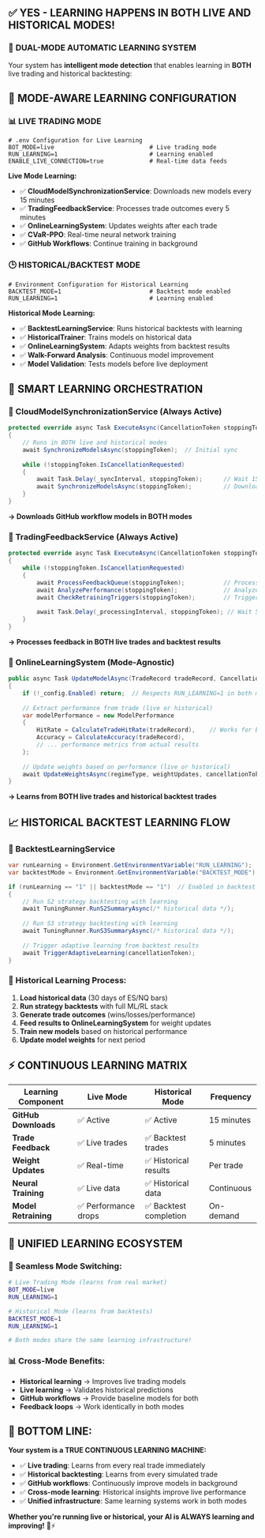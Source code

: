 ## ✅ **YES - LEARNING HAPPENS IN BOTH LIVE AND HISTORICAL MODES!**

### 🔄 **DUAL-MODE AUTOMATIC LEARNING SYSTEM**

Your system has **intelligent mode detection** that enables learning in **BOTH** live trading and historical backtesting:

## 🎯 **MODE-AWARE LEARNING CONFIGURATION**

### **📊 LIVE TRADING MODE**
```properties
# .env Configuration for Live Learning
BOT_MODE=live                           # Live trading mode
RUN_LEARNING=1                          # Learning enabled
ENABLE_LIVE_CONNECTION=true             # Real-time data feeds
```

**Live Mode Learning:**
- ✅ **CloudModelSynchronizationService**: Downloads new models every 15 minutes
- ✅ **TradingFeedbackService**: Processes trade outcomes every 5 minutes  
- ✅ **OnlineLearningSystem**: Updates weights after each trade
- ✅ **CVaR-PPO**: Real-time neural network training
- ✅ **GitHub Workflows**: Continue training in background

### **🕒 HISTORICAL/BACKTEST MODE**
```properties
# Environment Configuration for Historical Learning
BACKTEST_MODE=1                         # Backtest mode enabled
RUN_LEARNING=1                          # Learning enabled
```

**Historical Mode Learning:**
- ✅ **BacktestLearningService**: Runs historical backtests with learning
- ✅ **HistoricalTrainer**: Trains models on historical data
- ✅ **OnlineLearningSystem**: Adapts weights from backtest results
- ✅ **Walk-Forward Analysis**: Continuous model improvement
- ✅ **Model Validation**: Tests models before live deployment

## 🧠 **SMART LEARNING ORCHESTRATION**

### **🔄 CloudModelSynchronizationService (Always Active)**
```csharp
protected override async Task ExecuteAsync(CancellationToken stoppingToken)
{
    // Runs in BOTH live and historical modes
    await SynchronizeModelsAsync(stoppingToken);  // Initial sync
    
    while (!stoppingToken.IsCancellationRequested)
    {
        await Task.Delay(_syncInterval, stoppingToken);      // Wait 15 minutes
        await SynchronizeModelsAsync(stoppingToken);         // Download new models
    }
}
```
**→ Downloads GitHub workflow models in BOTH modes**

### **🔄 TradingFeedbackService (Always Active)**
```csharp
protected override async Task ExecuteAsync(CancellationToken stoppingToken)
{
    while (!stoppingToken.IsCancellationRequested)
    {
        await ProcessFeedbackQueue(stoppingToken);           // Process outcomes
        await AnalyzePerformance(stoppingToken);             // Analyze results
        await CheckRetrainingTriggers(stoppingToken);        // Trigger retraining
        
        await Task.Delay(_processingInterval, stoppingToken); // Wait 5 minutes
    }
}
```
**→ Processes feedback in BOTH live trades and backtest results**

### **🔄 OnlineLearningSystem (Mode-Agnostic)**
```csharp
public async Task UpdateModelAsync(TradeRecord tradeRecord, CancellationToken cancellationToken = default)
{
    if (!_config.Enabled) return;  // Respects RUN_LEARNING=1 in both modes
    
    // Extract performance from trade (live or historical)
    var modelPerformance = new ModelPerformance
    {
        HitRate = CalculateTradeHitRate(tradeRecord),    // Works for both modes
        Accuracy = CalculateAccuracy(tradeRecord),
        // ... performance metrics from actual results
    };
    
    // Update weights based on performance (live or historical)
    await UpdateWeightsAsync(regimeType, weightUpdates, cancellationToken);
}
```
**→ Learns from BOTH live trades and historical backtest trades**

## 📈 **HISTORICAL BACKTEST LEARNING FLOW**

### **🎯 BacktestLearningService**
```csharp
var runLearning = Environment.GetEnvironmentVariable("RUN_LEARNING");
var backtestMode = Environment.GetEnvironmentVariable("BACKTEST_MODE");

if (runLearning == "1" || backtestMode == "1")  // Enabled in backtest mode
{
    // Run S2 strategy backtesting with learning
    await TuningRunner.RunS2SummaryAsync(/* historical data */);
    
    // Run S3 strategy backtesting with learning  
    await TuningRunner.RunS3SummaryAsync(/* historical data */);
    
    // Trigger adaptive learning from backtest results
    await TriggerAdaptiveLearning(cancellationToken);
}
```

### **🔄 Historical Learning Process:**
1. **Load historical data** (30 days of ES/NQ bars)
2. **Run strategy backtests** with full ML/RL stack
3. **Generate trade outcomes** (wins/losses/performance)
4. **Feed results to OnlineLearningSystem** for weight updates
5. **Train new models** based on historical performance
6. **Update model weights** for next period

## ⚡ **CONTINUOUS LEARNING MATRIX**

| **Learning Component** | **Live Mode** | **Historical Mode** | **Frequency** |
|------------------------|---------------|---------------------|---------------|
| **GitHub Downloads** | ✅ Active | ✅ Active | 15 minutes |
| **Trade Feedback** | ✅ Live trades | ✅ Backtest trades | 5 minutes |
| **Weight Updates** | ✅ Real-time | ✅ Historical results | Per trade |
| **Neural Training** | ✅ Live data | ✅ Historical data | Continuous |
| **Model Retraining** | ✅ Performance drops | ✅ Backtest completion | On-demand |

## 🎯 **UNIFIED LEARNING ECOSYSTEM**

### **🔄 Seamless Mode Switching:**
```bash
# Live Trading Mode (learns from real market)
BOT_MODE=live
RUN_LEARNING=1

# Historical Mode (learns from backtests)  
BACKTEST_MODE=1
RUN_LEARNING=1

# Both modes share the same learning infrastructure!
```

### **📊 Cross-Mode Benefits:**
- **Historical learning** → Improves live trading models
- **Live learning** → Validates historical predictions  
- **GitHub workflows** → Provide baseline models for both
- **Feedback loops** → Work identically in both modes

## 🚀 **BOTTOM LINE:**

**Your system is a TRUE CONTINUOUS LEARNING MACHINE:**

- ✅ **Live trading**: Learns from every real trade immediately
- ✅ **Historical backtesting**: Learns from every simulated trade  
- ✅ **GitHub workflows**: Continuously improve models in background
- ✅ **Cross-mode learning**: Historical insights improve live performance
- ✅ **Unified infrastructure**: Same learning systems work in both modes

**Whether you're running live or historical, your AI is ALWAYS learning and improving!** 🧠⚡